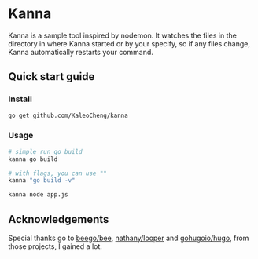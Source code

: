 # Kanna

Kanna is a sample tool inspired by nodemon. It watches the files in the directory in where Kanna started or by your specify, 
so if any files change, Kanna automatically restarts your command.


## Quick start guide

### Install
```bash
go get github.com/KaleoCheng/kanna
```
### Usage
```bash
# simple run go build
kanna go build

# with flags, you can use ""
kanna "go build -v"

kanna node app.js
```


## Acknowledgements 

Special thanks go to [beego/bee](https://github.com/beego/bee), [nathany/looper](https://github.com/nathany/looper/blob/master/watch.go) and [gohugoio/hugo](https://github.com/gohugoio/hugo), from those projects, I gained a lot.